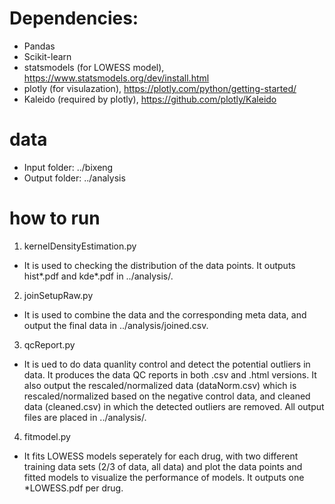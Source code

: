 # Dependencies:
- Pandas
- Scikit-learn 
- statsmodels (for LOWESS model), https://www.statsmodels.org/dev/install.html
- plotly (for visulazation), https://plotly.com/python/getting-started/
- Kaleido (required by plotly), https://github.com/plotly/Kaleido

# data
- Input folder: ../bixeng
- Output folder: ../analysis

# how to run
1. kernelDensityEstimation.py
* It is used to checking the distribution of the data points. It outputs hist*.pdf and kde*.pdf in ../analysis/.

2. joinSetupRaw.py
* It is used to combine the data and the corresponding meta data, and output the final data in ../analysis/joined.csv.

3. qcReport.py
* It is ued to do data quanlity control and detect the potential outliers in data. It produces the data QC reports in both .csv and .html versions. It also output the rescaled/normalized data (dataNorm.csv) which is rescaled/normalized based on the negative control data, and cleaned data (cleaned.csv) in which the detected outliers are removed. All output files are placed in ../analysis/. 

4. fitmodel.py
* It fits LOWESS models seperately for each drug, with two different training data sets (2/3 of data, all data) and plot the data points and fitted models to visualize the performance of models. It outputs one *LOWESS.pdf per drug.
